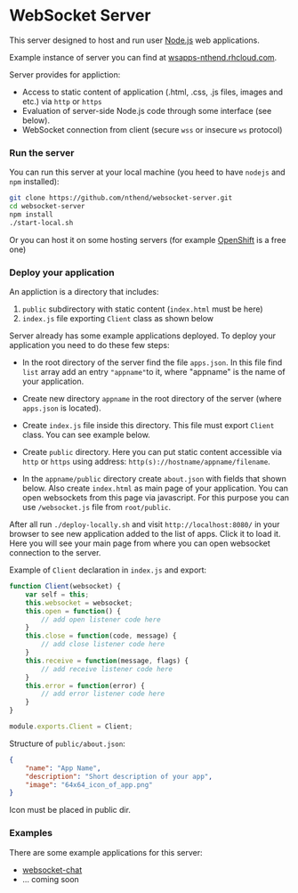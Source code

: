 # WebSocket Server

This server designed to host and run user [Node.js](https://nodejs.org/) web applications.

Example instance of server you can find at [wsapps-nthend.rhcloud.com](http://wsapps-nthend.rhcloud.com/). 

Server provides for appliction:
* Access to static content of application (.html, .css, .js files, images and etc.) via `http` or `https`
* Evaluation of server-side Node.js code through some interface (see below).
* WebSocket connection from client (secure `wss` or insecure `ws` protocol)

### Run the server

You can run this server at your local machine (you heed to have `nodejs` and `npm` installed):
```bash
git clone https://github.com/nthend/websocket-server.git
cd websocket-server
npm install
./start-local.sh
```

Or you can host it on some hosting servers (for example [OpenShift](https://www.openshift.com/) is a free one)

### Deploy your application

An appliction is a directory that includes:
1. `public` subdirectory with static content (`index.html` must be here)
2. `index.js` file exporting `Client` class as shown below

Server already has some example applications deployed.
To deploy your application you need to do these few steps:

* In the root directory of the server find the file `apps.json`. In this file find `list` array add an entry `"appname"`to it, where "appname" is the name of your application.

* Create new directory `appname` in the root directory of the server (where `apps.json` is located). 
* Create `index.js` file inside this directory. This file must export `Client` class. You can see example below. 
* Create `public` directory. Here you can put static content accessible via `http` or `https` using address: `http(s)://hostname/appname/filename`. 
* In the `appname/public` directory create `about.json` with fields that shown below. Also create `index.html` as main page of your application. You can open websockets from this page via javascript. For this purpose you can use `/websocket.js` file from `root/public`.

After all run `./deploy-locally.sh` and visit `http://localhost:8080/` in your browser to see new application added to the list of apps. Click it to load it. Here you will see your main page from where you can open websocket connection to the server.


Example of `Client` declaration in `index.js` and export:
```javascript
function Client(websocket) {
	var self = this;
	this.websocket = websocket;
	this.open = function() {
		// add open listener code here
	}
	this.close = function(code, message) {
		// add close listener code here
	}
	this.receive = function(message, flags) {
		// add receive listener code here
	}
	this.error = function(error) {
		// add error listener code here
	}
}

module.exports.Client = Client;
```

Structure of `public/about.json`:
```json
{
	"name": "App Name",
	"description": "Short description of your app",
	"image": "64x64_icon_of_app.png"
}
```
Icon must be placed in public dir.

### Examples

There are some example applications for this server:
* [websocket-chat](https://github.com/nthend/websocket-chat)
* ... coming soon
